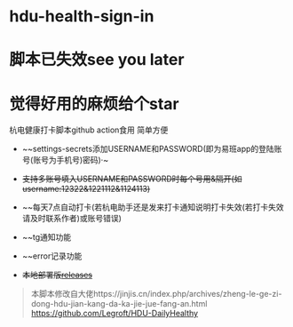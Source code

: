 # hdu-health-sign-in
# 脚本已失效see you later
# 觉得好用的麻烦给个star
 杭电健康打卡脚本github action食用 简单方便

+ ~~settings-secrets添加USERNAME和PASSWORD(即为易班app的登陆账号(账号为手机号)密码)·~
+ ~~支持多账号填入USERNAME和PASSWORD时每个号用&隔开(如username:12322&1221112&1124113)~~

+ ~~每天7点自动打卡(若杭电助手还是发来打卡通知说明打卡失效(若打卡失效请及时联系作者)或账号错误)
+ ~~tg通知功能
+ ~~error记录功能
+ ~~本地部署版[releases](https://github.com/weixiabing/hdu-health-sign-in/releases)~~




>本脚本修改自大佬https://jinjis.cn/index.php/archives/zheng-le-ge-zi-dong-hdu-jian-kang-da-ka-jie-jue-fang-an.html
https://github.com/Legroft/HDU-DailyHealthy
